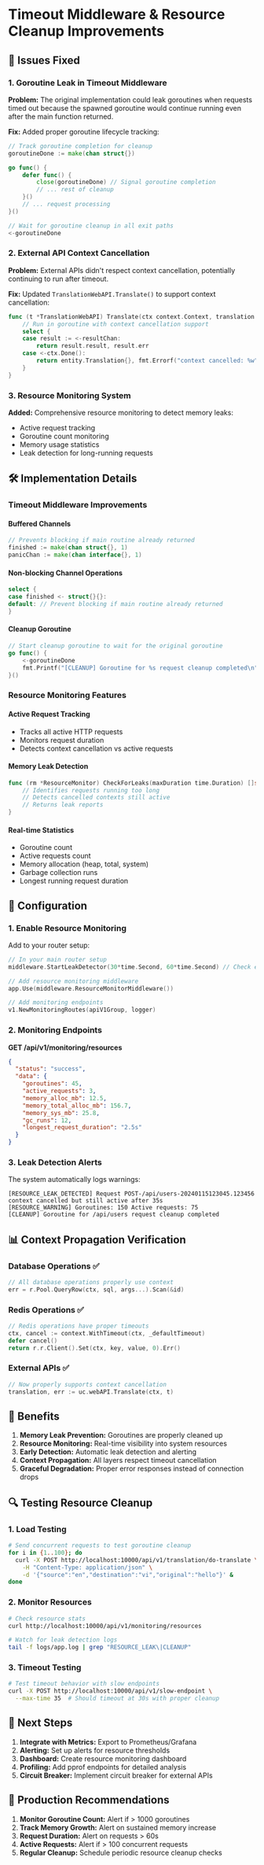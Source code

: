 # Timeout Middleware & Resource Cleanup Improvements

## 🚨 Issues Fixed

### 1. **Goroutine Leak in Timeout Middleware**

**Problem:** The original implementation could leak goroutines when requests timed out because the spawned goroutine would continue running even after the main function returned.

**Fix:** Added proper goroutine lifecycle tracking:
```go
// Track goroutine completion for cleanup
goroutineDone := make(chan struct{})

go func() {
    defer func() {
        close(goroutineDone) // Signal goroutine completion
        // ... rest of cleanup
    }()
    // ... request processing
}()

// Wait for goroutine cleanup in all exit paths
<-goroutineDone
```

### 2. **External API Context Cancellation**

**Problem:** External APIs didn't respect context cancellation, potentially continuing to run after timeout.

**Fix:** Updated `TranslationWebAPI.Translate()` to support context cancellation:
```go
func (t *TranslationWebAPI) Translate(ctx context.Context, translation entity.Translation) (entity.Translation, error) {
    // Run in goroutine with context cancellation support
    select {
    case result := <-resultChan:
        return result.result, result.err
    case <-ctx.Done():
        return entity.Translation{}, fmt.Errorf("context cancelled: %w", ctx.Err())
    }
}
```

### 3. **Resource Monitoring System**

**Added:** Comprehensive resource monitoring to detect memory leaks:
- Active request tracking
- Goroutine count monitoring  
- Memory usage statistics
- Leak detection for long-running requests

## 🛠️ Implementation Details

### Timeout Middleware Improvements

#### **Buffered Channels**
```go
// Prevents blocking if main routine already returned
finished := make(chan struct{}, 1)
panicChan := make(chan interface{}, 1)
```

#### **Non-blocking Channel Operations**
```go
select {
case finished <- struct{}{}:
default: // Prevent blocking if main routine already returned
}
```

#### **Cleanup Goroutine**
```go
// Start cleanup goroutine to wait for the original goroutine
go func() {
    <-goroutineDone
    fmt.Printf("[CLEANUP] Goroutine for %s request cleanup completed\n", c.Request.URL.Path)
}()
```

### Resource Monitoring Features

#### **Active Request Tracking**
- Tracks all active HTTP requests
- Monitors request duration
- Detects context cancellation vs active requests

#### **Memory Leak Detection**
```go
func (rm *ResourceMonitor) CheckForLeaks(maxDuration time.Duration) []string {
    // Identifies requests running too long
    // Detects cancelled contexts still active
    // Returns leak reports
}
```

#### **Real-time Statistics**
- Goroutine count
- Active requests count
- Memory allocation (heap, total, system)
- Garbage collection runs
- Longest running request duration

## 🔧 Configuration

### 1. **Enable Resource Monitoring**

Add to your router setup:
```go
// In your main router setup
middleware.StartLeakDetector(30*time.Second, 60*time.Second) // Check every 30s, max request 60s

// Add resource monitoring middleware
app.Use(middleware.ResourceMonitorMiddleware())

// Add monitoring endpoints
v1.NewMonitoringRoutes(apiV1Group, logger)
```

### 2. **Monitoring Endpoints**

**GET /api/v1/monitoring/resources**
```json
{
  "status": "success",
  "data": {
    "goroutines": 45,
    "active_requests": 3,
    "memory_alloc_mb": 12.5,
    "memory_total_alloc_mb": 156.7,
    "memory_sys_mb": 25.8,
    "gc_runs": 12,
    "longest_request_duration": "2.5s"
  }
}
```

### 3. **Leak Detection Alerts**

The system automatically logs warnings:
```
[RESOURCE_LEAK_DETECTED] Request POST-/api/users-20240115123045.123456 context cancelled but still active after 35s
[RESOURCE_WARNING] Goroutines: 150 Active requests: 75
[CLEANUP] Goroutine for /api/users request cleanup completed
```

## 📊 Context Propagation Verification

### Database Operations ✅
```go
// All database operations properly use context
err = r.Pool.QueryRow(ctx, sql, args...).Scan(&id)
```

### Redis Operations ✅  
```go
// Redis operations have proper timeouts
ctx, cancel := context.WithTimeout(ctx, _defaultTimeout)
defer cancel()
return r.r.Client().Set(ctx, key, value, 0).Err()
```

### External APIs ✅
```go
// Now properly supports context cancellation
translation, err := uc.webAPI.Translate(ctx, t)
```

## 🚀 Benefits

1. **Memory Leak Prevention:** Goroutines are properly cleaned up
2. **Resource Monitoring:** Real-time visibility into system resources
3. **Early Detection:** Automatic leak detection and alerting
4. **Context Propagation:** All layers respect timeout cancellation
5. **Graceful Degradation:** Proper error responses instead of connection drops

## 🔍 Testing Resource Cleanup

### 1. **Load Testing**
```bash
# Send concurrent requests to test goroutine cleanup
for i in {1..100}; do
  curl -X POST http://localhost:10000/api/v1/translation/do-translate \
    -H "Content-Type: application/json" \
    -d '{"source":"en","destination":"vi","original":"hello"}' &
done
```

### 2. **Monitor Resources**
```bash
# Check resource stats
curl http://localhost:10000/api/v1/monitoring/resources

# Watch for leak detection logs
tail -f logs/app.log | grep "RESOURCE_LEAK\|CLEANUP"
```

### 3. **Timeout Testing**
```bash
# Test timeout behavior with slow endpoints
curl -X POST http://localhost:10000/api/v1/slow-endpoint \
  --max-time 35  # Should timeout at 30s with proper cleanup
```

## 🎯 Next Steps

1. **Integrate with Metrics:** Export to Prometheus/Grafana
2. **Alerting:** Set up alerts for resource thresholds
3. **Dashboard:** Create resource monitoring dashboard
4. **Profiling:** Add pprof endpoints for detailed analysis
5. **Circuit Breaker:** Implement circuit breaker for external APIs

## 🚨 Production Recommendations

1. **Monitor Goroutine Count:** Alert if > 1000 goroutines
2. **Track Memory Growth:** Alert on sustained memory increase
3. **Request Duration:** Alert on requests > 60s
4. **Active Requests:** Alert if > 100 concurrent requests
5. **Regular Cleanup:** Schedule periodic resource cleanup checks